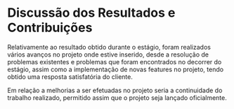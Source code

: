 
# Discussão dos Resultados e Contribuições

Relativamente ao resultado obtido durante o estágio, foram realizados vários avanços no projeto onde estive inserido, desde a resolução de problemas existentes e problemas que foram encontrados no decorrer do estágio, assim como a implementação de novas features no projeto, tendo obtido uma resposta satisfatória do cliente.&#x20;

Em relação a melhorias a ser efetuadas no projeto seria a continuidade do trabalho realizado, permitido assim que o projeto seja lançado oficialmente.
